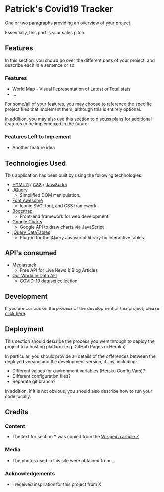 # Patrick's Covid19 Tracker

One or two paragraphs providing an overview of your project.

Essentially, this part is your sales pitch.

## Features

In this section, you should go over the different parts of your project, and describe each in a sentence or so.

### Features

- World Map - Visual Representation of Latest or Total stats
- ...

For some/all of your features, you may choose to reference the specific project files that implement them, although this is entirely optional.

In addition, you may also use this section to discuss plans for additional features to be implemented in the future:

### Features Left to Implement

- Another feature idea

## Technologies Used

This application has been built by using the following technologies:

- [HTML 5](https://www.w3.org/TR/2008/WD-html5-20080122/) / [CSS](https://www.w3.org/Style/CSS/Overview.en.html) / [JavaScript](https://262.ecma-international.org/10.0/index.html)
- [JQuery](https://jquery.com)
  - Simplified DOM manipulation.
- [Font Awesome](https://fontawesome.com/)
  - Iconic SVG, font, and CSS framework.
- [Bootstrap](https://getbootstrap.com/)
  - Front-end framework for web development.
- [Google Charts](https://developers.google.com/chart)
  - Google API to draw charts via JavaScript
- [jQuery DataTables](https://datatables.net/)
  - Plug-in for the jQuery Javascript library for interactive tables

## API's consumed

- [Mediastack](https://mediastack.com/)
  - Free API for Live News & Blog Articles
- [Our World in Data API](https://github.com/owid/covid-19-data)
  - COVID-19 dataset collection

## Development

If you are curious on the process of the development of this project, please [click here](./documentation/development.md).

## Deployment

This section should describe the process you went through to deploy the project to a hosting platform (e.g. GitHub Pages or Heroku).

In particular, you should provide all details of the differences between the deployed version and the development version, if any, including:

- Different values for environment variables (Heroku Config Vars)?
- Different configuration files?
- Separate git branch?

In addition, if it is not obvious, you should also describe how to run your code locally.

## Credits

### Content

- The text for section Y was copied from the [Wikipedia article Z](https://en.wikipedia.org/wiki/Z)

### Media

- The photos used in this site were obtained from ...

### Acknowledgements

- I received inspiration for this project from X
